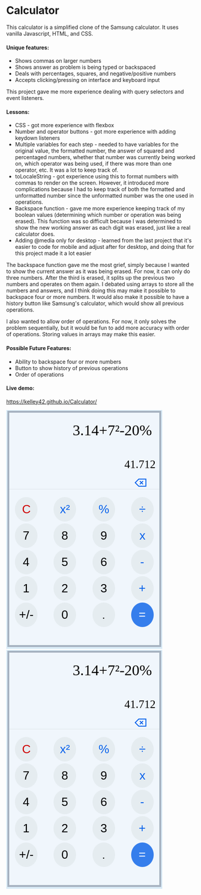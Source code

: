 # Calculator

This calculator is a simplified clone of the Samsung calculator. It uses vanilla Javascript, HTML, and CSS. 


#### Unique features:

 * Shows commas on larger numbers
 * Shows answer as problem is being typed or backspaced
 * Deals with percentages, squares, and negative/positive numbers
 * Accepts clicking/pressing on interface and keyboard input


This project gave me more experience dealing with query selectors and event listeners.


#### Lessons:

* CSS - got more experience with flexbox
* Number and operator buttons - got more experience with adding keydown listeners
* Multiple variables for each step - needed to have variables for the original value, the formatted number, the answer of squared and percentaged numbers, whether that number was currently being worked on, which operator was being used, if there was more than one operator, etc. It was a lot to keep track of.
* toLocaleString - got experience using this to format numbers with commas to render on the screen. However, it introduced more complications because I had to keep track of both the formatted and unformatted number since the unformatted number was the one used in operations.
* Backspace function - gave me more experience keeping track of my boolean values (determining which number or operation was being erased). This function was so difficult because I was determined to show the new working answer as each digit was erased, just like a real calculator does. 
* Adding @media only for desktop - learned from the last project that it's easier to code for mobile and adjust after for desktop, and doing that for this project made it a lot easier


The backspace function gave me the most grief, simply because I wanted to show the current answer as it was being erased. For now, it can only do three numbers. After the third is erased, it splits up the previous two numbers and operates on them again. I debated using arrays to store all the numbers and answers, and I think doing this may make it possible to backspace four or more numbers. It would also make it possible to have a history button like Samsung's calculator, which would show all previous operations.

I also wanted to allow order of operations. For now, it only solves the problem sequentially, but it would be fun to add more accuracy with order of operations. Storing values in arrays may make this easier.


#### Possible Future Features:

* Ability to backspace four or more numbers
* Button to show history of previous operations
* Order of operations


#### Live demo:
https://kelley42.github.io/Calculator/

![calculator screenshot](calculatorscreenshot.png)
<img src="calculatorscreenshot.png" alt="calculator screenshot">

